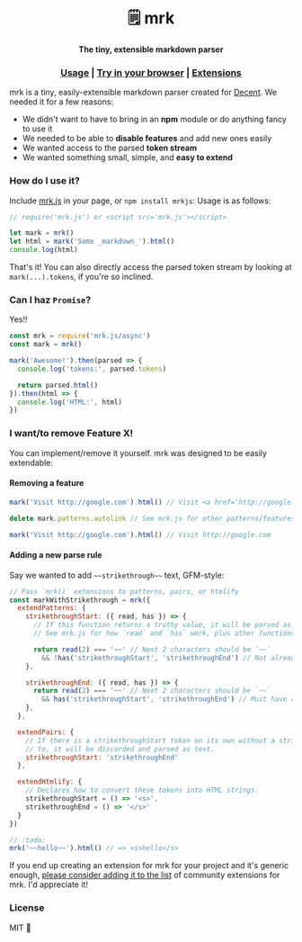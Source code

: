 <h1 align='center'> 🗒️ mrk </h1>

<div align='center'>
  <strong> The tiny, extensible markdown parser </strong>
</div>

<div align='center'>
  <h3>
    <a href='#how-do-i-use-it'>Usage</a>
    |
    <a href='https://mrk.nanaian.town'>Try in your browser</a>
    |
    <a href='https://github.com/nanaian/mrk/wiki'>Extensions</a>
  </h3>
</div>

mrk is a tiny, easily-extensible markdown parser created for [Decent](https://github.com/decent-chat/decent). We needed it
for a few reasons:

* We didn't want to have to bring in an **npm** module or do anything fancy to use it
* We needed to be able to **disable features** and add new ones easily
* We wanted access to the parsed **token stream**
* We wanted something small, simple, and **easy to extend**

### How do I use it?

Include [mrk.js](mrk.js) in your page, or `npm install mrkjs`:
Usage is as follows:

```js
// require('mrk.js') or <script src='mrk.js'></script>

let mark = mrk()
let html = mark('Some _markdown_').html()
console.log(html)
```

That's it! You can also directly access the parsed token stream by looking at `mark(...).tokens`, if you're so inclined.

### Can I haz `Promise`?

Yes!!

```js
const mrk = require('mrk.js/async')
const mark = mrk()

mark('Awesome!').then(parsed => {
  console.log('tokens:', parsed.tokens)

  return parsed.html()
}).then(html => {
  console.log('HTML:', html)
})
```

### I want/to remove Feature X!

You can implement/remove it yourself. mrk was designed to be easily extendable:

#### Removing a feature

```js
mark('Visit http://google.com').html() // Visit <a href='http://google.com'>http://google.com</a>

delete mark.patterns.autolink // See mrk.js for other patterns/features you can remove

mark('Visit http://google.com').html() // Visit http://google.com
```

#### Adding a new parse rule

Say we wanted to add `~~strikethrough~~` text, GFM-style:

```js
// Pass `mrk()` extensions to patterns, pairs, or htmlify
const markWithStrikethrough = mrk({
  extendPatterns: {
    strikethroughStart: ({ read, has }) => {
      // If this function returns a truthy value, it will be parsed as a strikethroughStart token
      // See mrk.js for how `read` and `has` work, plus other functions you get access to.

      return read(2) === '~~' // Next 2 characters should be `~~`
        && !has('strikethroughStart', 'strikethroughEnd') // Not already strikethrough!
    },

    strikethroughEnd: ({ read, has }) => {
      return read(2) === '~~' // Next 2 characters should be `~~`
        && has('strikethroughStart', 'strikethroughEnd') // Must have a strikethroughStart before this token
    },
  },

  extendPairs: {
    // If there is a strikethroughStart token on its own without a strikethroughEnd token to be paired
    // to, it will be discarded and parsed as text.
    strikethroughStart: 'strikethroughEnd'
  },

  extendHtmlify: {
    // Declares how to convert these tokens into HTML strings.
    strikethroughStart = () => '<s>',
    strikethroughEnd = () => '</s>'
  }
})

// :tada:
mrk('~~hello~~').html() // => <s>hello</s>
```

If you end up creating an extension for mrk for your project and it's generic enough,
[please consider adding it to the list](https://github.com/nanaian/mrk/wiki) of
community extensions for mrk. I'd appreciate it!

### License

MIT :tada:
